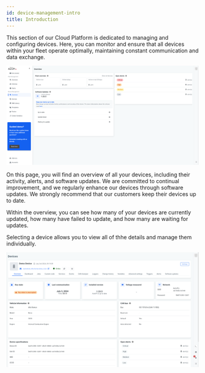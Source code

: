 ```yaml
---
id: device-management-intro
title: Introduction
---
```


This section of our Cloud Platform is dedicated to managing and configuring devices.
Here, you can monitor and ensure that all devices within your fleet operate optimally,
maintaining constant communication and data exchange.

![Device management overview](/img/cloud/device_management/device_management_intro.png)

On this page, you will find an overview of all your devices, including their activity, alerts,
and software updates. We are committed to continual improvement, and we regularly
enhance our devices through software updates. We strongly recommend that our
customers keep their devices up to date.

Within the overview, you can see how many of your devices are currently updated,
how many have failed to update, and how many are waiting for updates.

Selecting a device allows you to view all of thhe details and manage them individually.

![Device management device](/img/cloud/device_management/device_management_device_overview.png)

